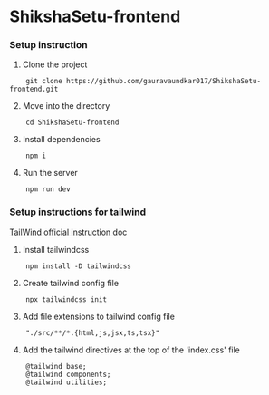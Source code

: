 # ShikshaSetu-frontend

### Setup instruction 

1. Clone the project
```
    git clone https://github.com/gauravaundkar017/ShikshaSetu-frontend.git
```
2. Move into the directory
```
    cd ShikshaSetu-frontend
```
3. Install dependencies 
```
    npm i
```

4. Run the server 
```
    npm run dev
```

### Setup instructions for tailwind

[TailWind official instruction doc](https://tailwindcss.com/docs/installation)
1. Install tailwindcss
```
    npm install -D tailwindcss
```

2. Create tailwind config file
```
    npx tailwindcss init
```

3. Add file extensions to tailwind config file
```
    "./src/**/*.{html,js,jsx,ts,tsx}"
```

4. Add the tailwind directives at the top of the 'index.css' file
```
    @tailwind base;
    @tailwind components;
    @tailwind utilities;
```


